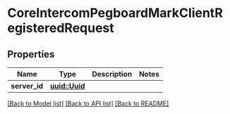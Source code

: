# CoreIntercomPegboardMarkClientRegisteredRequest

## Properties

Name | Type | Description | Notes
------------ | ------------- | ------------- | -------------
**server_id** | [**uuid::Uuid**](uuid::Uuid.md) |  | 

[[Back to Model list]](../README.md#documentation-for-models) [[Back to API list]](../README.md#documentation-for-api-endpoints) [[Back to README]](../README.md)


